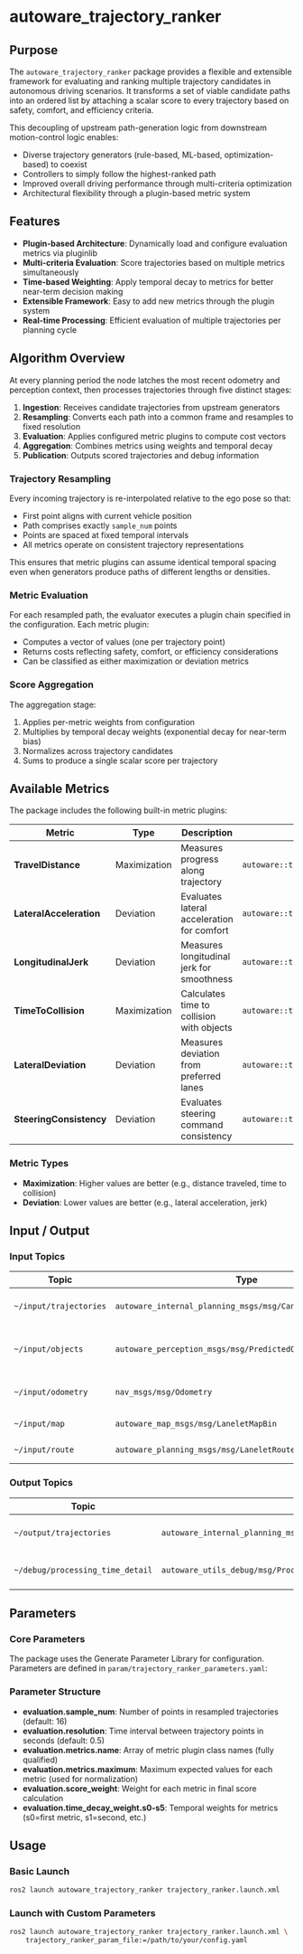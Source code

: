 # autoware_trajectory_ranker

## Purpose

The `autoware_trajectory_ranker` package provides a flexible and extensible framework for evaluating and ranking multiple trajectory candidates in autonomous driving scenarios. It transforms a set of viable candidate paths into an ordered list by attaching a scalar score to every trajectory based on safety, comfort, and efficiency criteria.

This decoupling of upstream path-generation logic from downstream motion-control logic enables:

- Diverse trajectory generators (rule-based, ML-based, optimization-based) to coexist
- Controllers to simply follow the highest-ranked path
- Improved overall driving performance through multi-criteria optimization
- Architectural flexibility through a plugin-based metric system

## Features

- **Plugin-based Architecture**: Dynamically load and configure evaluation metrics via pluginlib
- **Multi-criteria Evaluation**: Score trajectories based on multiple metrics simultaneously
- **Time-based Weighting**: Apply temporal decay to metrics for better near-term decision making
- **Extensible Framework**: Easy to add new metrics through the plugin system
- **Real-time Processing**: Efficient evaluation of multiple trajectories per planning cycle

## Algorithm Overview

At every planning period the node latches the most recent odometry and perception context, then processes trajectories through five distinct stages:

1. **Ingestion**: Receives candidate trajectories from upstream generators
2. **Resampling**: Converts each path into a common frame and resamples to fixed resolution
3. **Evaluation**: Applies configured metric plugins to compute cost vectors
4. **Aggregation**: Combines metrics using weights and temporal decay
5. **Publication**: Outputs scored trajectories and debug information

### Trajectory Resampling

Every incoming trajectory is re-interpolated relative to the ego pose so that:

- First point aligns with current vehicle position
- Path comprises exactly `sample_num` points
- Points are spaced at fixed temporal intervals
- All metrics operate on consistent trajectory representations

This ensures that metric plugins can assume identical temporal spacing even when generators produce paths of different lengths or densities.

### Metric Evaluation

For each resampled path, the evaluator executes a plugin chain specified in the configuration. Each metric plugin:

- Computes a vector of values (one per trajectory point)
- Returns costs reflecting safety, comfort, or efficiency considerations
- Can be classified as either maximization or deviation metrics

### Score Aggregation

The aggregation stage:

1. Applies per-metric weights from configuration
2. Multiplies by temporal decay weights (exponential decay for near-term bias)
3. Normalizes across trajectory candidates
4. Sums to produce a single scalar score per trajectory

## Available Metrics

The package includes the following built-in metric plugins:

| Metric                  | Type         | Description                                | Class Name                                                  |
| ----------------------- | ------------ | ------------------------------------------ | ----------------------------------------------------------- |
| **TravelDistance**      | Maximization | Measures progress along trajectory         | `autoware::trajectory_ranker::metrics::TravelDistance`      |
| **LateralAcceleration** | Deviation    | Evaluates lateral acceleration for comfort | `autoware::trajectory_ranker::metrics::LateralAcceleration` |
| **LongitudinalJerk**    | Deviation    | Measures longitudinal jerk for smoothness  | `autoware::trajectory_ranker::metrics::LongitudinalJerk`    |
| **TimeToCollision**     | Maximization | Calculates time to collision with objects  | `autoware::trajectory_ranker::metrics::TimeToCollision`     |
| **LateralDeviation**    | Deviation    | Measures deviation from preferred lanes    | `autoware::trajectory_ranker::metrics::LateralDeviation`    |
| **SteeringConsistency** | Deviation    | Evaluates steering command consistency     | `autoware::trajectory_ranker::metrics::SteeringConsistency` |

### Metric Types

- **Maximization**: Higher values are better (e.g., distance traveled, time to collision)
- **Deviation**: Lower values are better (e.g., lateral acceleration, jerk)

## Input / Output

### Input Topics

| Topic                  | Type                                                        | Description                              |
| ---------------------- | ----------------------------------------------------------- | ---------------------------------------- |
| `~/input/trajectories` | `autoware_internal_planning_msgs/msg/CandidateTrajectories` | Candidate trajectories to evaluate       |
| `~/input/objects`      | `autoware_perception_msgs/msg/PredictedObjects`             | Predicted objects for collision checking |
| `~/input/odometry`     | `nav_msgs/msg/Odometry`                                     | Current vehicle state                    |
| `~/input/map`          | `autoware_map_msgs/msg/LaneletMapBin`                       | Lanelet2 HD map                          |
| `~/input/route`        | `autoware_planning_msgs/msg/LaneletRoute`                   | Current route                            |

### Output Topics

| Topic                            | Type                                                              | Description                   |
| -------------------------------- | ----------------------------------------------------------------- | ----------------------------- |
| `~/output/trajectories`          | `autoware_internal_planning_msgs/msg/ScoredCandidateTrajectories` | Scored candidate trajectories |
| `~/debug/processing_time_detail` | `autoware_utils_debug/msg/ProcessingTimeDetail`                   | Processing time statistics    |

## Parameters

### Core Parameters

The package uses the Generate Parameter Library for configuration. Parameters are defined in `param/trajectory_ranker_parameters.yaml`:

### Parameter Structure

- **evaluation.sample_num**: Number of points in resampled trajectories (default: 16)
- **evaluation.resolution**: Time interval between trajectory points in seconds (default: 0.5)
- **evaluation.metrics.name**: Array of metric plugin class names (fully qualified)
- **evaluation.metrics.maximum**: Maximum expected values for each metric (used for normalization)
- **evaluation.score_weight**: Weight for each metric in final score calculation
- **evaluation.time_decay_weight.s0-s5**: Temporal weights for metrics (s0=first metric, s1=second, etc.)

## Usage

### Basic Launch

```bash
ros2 launch autoware_trajectory_ranker trajectory_ranker.launch.xml
```

### Launch with Custom Parameters

```bash
ros2 launch autoware_trajectory_ranker trajectory_ranker.launch.xml \
    trajectory_ranker_param_file:=/path/to/your/config.yaml
```
